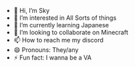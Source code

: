 - 👋 Hi, I’m Sky
- 👀 I’m interested in All Sorts of things
- 🌱 I’m currently learning Japanese
- 💞️ I’m looking to collaborate on Minecraft
- 📫 How to reach me my discord
- 😄 Pronouns: They/any
- ⚡ Fun fact: I wanna be a VA

<!---
SkySaphirre/SkySaphirre is a ✨ special ✨ repository because its `README.md` (this file) appears on your GitHub profile.
You can click the Preview link to take a look at your changes.
--->
